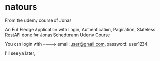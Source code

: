 # natours
From the udemy course of Jonas


An Full Fledge Application with Login, Authentication, Pagination, Stateless RestAPI done for Jonas Schedtmann Udemy Course

You can login with ----> email: user@gmail.com, password: user1234


I'll see ya later,
